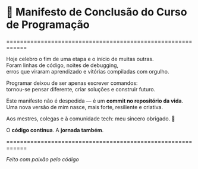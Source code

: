 # 🚀 Manifesto de Conclusão do Curso de Programação

============================================================

Hoje celebro o fim de uma etapa e o início de muitas outras.  
Foram linhas de código, noites de debugging,  
erros que viraram aprendizado e vitórias compiladas com orgulho.

Programar deixou de ser apenas escrever comandos:  
tornou-se pensar diferente, criar soluções e construir futuro.

Este manifesto não é despedida — é um **commit no repositório da vida**.  
Uma nova versão de mim nasce, mais forte, resiliente e criativa.

Aos mestres, colegas e à comunidade tech: meu sincero obrigado. 🙏

O **código continua**. A **jornada também**.

============================================================

_Feito com paixão pelo código_
